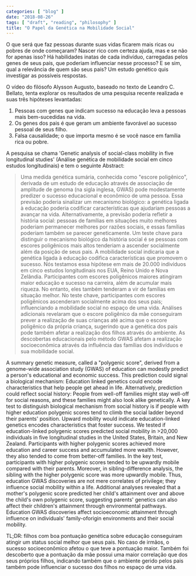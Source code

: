 ```yaml
---
categories: [ "blog" ]
date: "2018-08-26"
tags: [ "draft", "reading", "philosophy" ]
title: "O Papel da Genética na Mobilidade Social"
---
```

O que será que faz pessoas durante suas vidas ficarem mais ricas ou
pobres de onde começaram? Nascer rico com certeza ajuda, mas e se não
for apenas isso? Há habilidades inatas de cada indivíduo, carregadas
pelos genes de seus pais, que poderiam influenciar nesse processo? E se
sim, qual a relevância de quem são seus pais? Um estudo genético quis
investigar as possíveis respostas.

O vídeo do filósofo Alysson Augusto, baseado no texto de Leandro
C. Bellato, tenta explorar os resultados de uma pesquisa recente realizada
e suas três hipóteses levantadas:

  1. Pessoas com genes que indicam sucesso na educação leva a pessoas
  mais bem-sucedidas na vida.
  2. Os genes dos pais é que geram um ambiente favorável ao sucesso
  pessoal de seus filho.
  3. Falsa causalidade; o que importa mesmo é se você nasce em família
  rica ou pobre.

A pesquisa se chama 'Genetic analysis of social-class mobility in five
longitudinal studies' (Análise genética de mobilidade social em cinco
estudos longitudinais) e tem o seguinte Abstract:

> Uma medida genética sumária, conhecida como "escore poligênico",
derivada de um estudo de educação através de associação de
amplitude de genoma (na sigla inglesa, GWAS) pode modestamente predizer
o sucesso educacional e econômico de uma pessoa. Essa previsão poderia
sinalizar um mecanismo biológico: a genética ligada à educação
poderia codificar características que ajudariam pessoas a avançar na
vida. Alternativamente, a previsão poderia refletir a história social:
pessoas de famílias em situações muito melhores poderiam permanecer
melhores por razões sociais, e essas famílias poderiam também
se parecer geneticamente. Um teste chave para distinguir o mecanismo
biológico da história social é se pessoas com escores poligênicos mais
altos tenderiam a ascender socialmente além da posição de seus pais. A
mobilidade social indicaria que a genética ligada à educação codifica
características que promovem o sucesso. Nós testamos essa hipótese em
mais de 20.000 indivíduos em cinco estudos longitudinais nos EUA, Reino
Unido e Nova Zelândia. Participantes com escores poligênicos maiores
atingiram maior educação e sucesso na carreira, além de acumular
mais riqueza. No entanto, eles também tenderam a vir de famílias em
situação melhor. No teste chave, participantes com escores poligênicos
ascenderam socialmente acima dos seus pais; influenciando a mobilidade
social no espaço de uma vida. Análises adicionais revelaram que o
escore poligênico da mãe conseguiram prever a realização de suas
crianças até acima que o escore poligênico da própria criança,
sugerindo que a genética dos pais pode também afetar a realização dos
filhos através do ambiente. As descobertas educacionais pelo método
GWAS afetam a realização socioeconômica através da influência das
famílias dos indivíduos e sua mobilidade social.
>
A summary genetic measure, called a "polygenic score", derived from a
genome-wide association study (GWAS) of education can modestly predict
a person's educational and economic success. This prediction could
signal a biological mechanism: Education linked genetics could encode
characteristics that help people get ahead in life. Alternatively,
prediction could reflect social history: People from well-off families
might stay well-off for social reasons, and these families might also
look alike genetically. A key test to distinguish biological mechanism
from social history is if people with higher education polygenic scores
tend to climb the social ladder beyond their parents' position. Upward
mobility would indicate education-linked genetics encodes characteristics
that foster success. We tested if education-linked polygenic scores
predicted social mobility in >20,000 individuals in five longitudinal
studies in the United States, Britain, and New Zealand. Participants with
higher polygenic scores achieved more education and career success and
accumulated more wealth. However, they also tended to come from better-off
families. In the key test, participants with higher polygenic scores
tended to be upwardly mobile compared with their parents. Moreover,
in sibling-difference analysis, the sibling with the higher polygenic
score was more upwardly mobile.  Thus, education GWAS discoveries are
not mere correlates of privilege; they influence social mobility within
a life. Additional analyses revealed that a mother's polygenic score
predicted her child's attainment over and above the child's own polygenic
score, suggesting parents' genetics can also affect their children's
attainment through environmental pathways. Education GWAS discoveries
affect socioeconomic attainment through influence on individuals'
family-oforigin environments and their social mobility.

TL;DR: filhos com boa pontuação genética sobre educação conseguiram
atingir um status social melhor que seus pais. No caso de irmãos, o
sucesso socioeconômico afetou o que teve a pontuação maior. Também foi
descoberto que a pontuação da mãe possui uma maior correlação que dos
seus próprios filhos, indicando também que o ambiente gerido pelos pais
também pode influenciar o sucesso dos filhos no espaço de uma vida.
